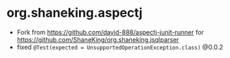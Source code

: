 # org.shaneking.aspectj

- Fork from <https://github.com/david-888/aspectj-junit-runner> for <https://github.com/ShaneKing/org.shaneking.jsqlparser>
- fixed `@Test(expected = UnsupportedOperationException.class)` @0.0.2

